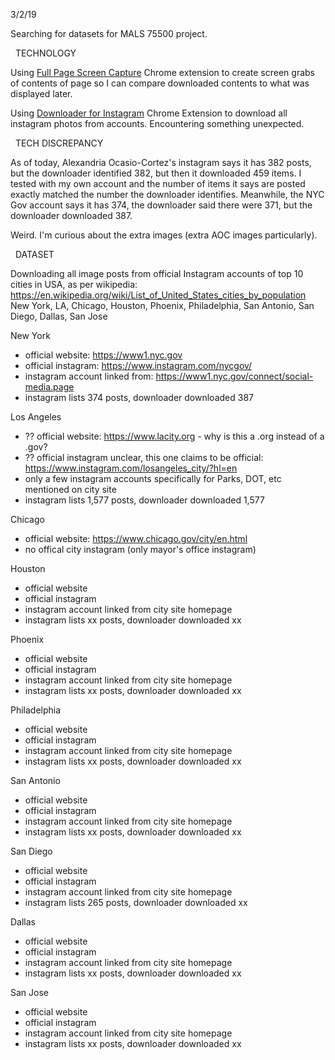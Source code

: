 3/2/19

Searching for datasets for MALS 75500 project.

&nbsp;
TECHNOLOGY

Using [Full Page Screen Capture](https://chrome.google.com/webstore/detail/full-page-screen-capture/fdpohaocaechififmbbbbbknoalclacl/related?hl=en) Chrome extension to create screen grabs of contents of page so I can compare downloaded contents to what was displayed later.

Using [Downloader for Instagram](https://chrome.google.com/webstore/detail/downloader-for-instagram/olkpikmlhoaojbbmmpejnimiglejmboe/related) Chrome Extension to download all instagram photos from accounts. Encountering something unexpected.

&nbsp;
TECH DISCREPANCY

As of today, Alexandria Ocasio-Cortez's instagram says it has 382 posts, but the downloader identified 382, but then it downloaded 459 items. I tested with my own account and the number of items it says are posted exactly matched the number the downloader identifies. Meanwhile, the NYC Gov account says it has 374, the downloader said there were 371, but the downloader downloaded 387.

Weird. I'm curious about the extra images (extra AOC images particularly). 


&nbsp;
DATASET

Downloading all image posts from official Instagram accounts of top 10 cities in USA, as per wikipedia:
https://en.wikipedia.org/wiki/List_of_United_States_cities_by_population
New York, LA, Chicago, Houston, Phoenix, Philadelphia, San Antonio, San Diego, Dallas, San Jose


New York
- official website: https://www1.nyc.gov
- official instagram: https://www.instagram.com/nycgov/
- instagram account linked from: https://www1.nyc.gov/connect/social-media.page
- instagram lists 374 posts, downloader downloaded 387

Los Angeles
- ?? official website: https://www.lacity.org - why is this a .org instead of a .gov?
- ?? official instagram unclear, this one claims to be official: https://www.instagram.com/losangeles_city/?hl=en
- only a few instagram accounts specifically for Parks, DOT, etc mentioned on city site
- instagram lists 1,577 posts, downloader downloaded 1,577

Chicago
- official website: https://www.chicago.gov/city/en.html
- no offical city instagram (only mayor's office instagram)

Houston
- official website
- official instagram
- instagram account linked from city site homepage
- instagram lists xx posts, downloader downloaded xx

Phoenix
- official website
- official instagram
- instagram account linked from city site homepage
- instagram lists xx posts, downloader downloaded xx

Philadelphia
- official website
- official instagram
- instagram account linked from city site homepage
- instagram lists xx posts, downloader downloaded xx

San Antonio
- official website
- official instagram
- instagram account linked from city site homepage
- instagram lists xx posts, downloader downloaded xx

San Diego
- official website
- official instagram
- instagram account linked from city site homepage
- instagram lists 265 posts, downloader downloaded xx

Dallas
- official website
- official instagram
- instagram account linked from city site homepage
- instagram lists xx posts, downloader downloaded xx

San Jose
- official website
- official instagram
- instagram account linked from city site homepage
- instagram lists xx posts, downloader downloaded xx
